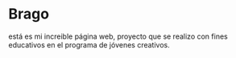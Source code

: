 # Brago
está es mi increible página web, proyecto que se realizo con fines educativos en el programa de jóvenes creativos.
